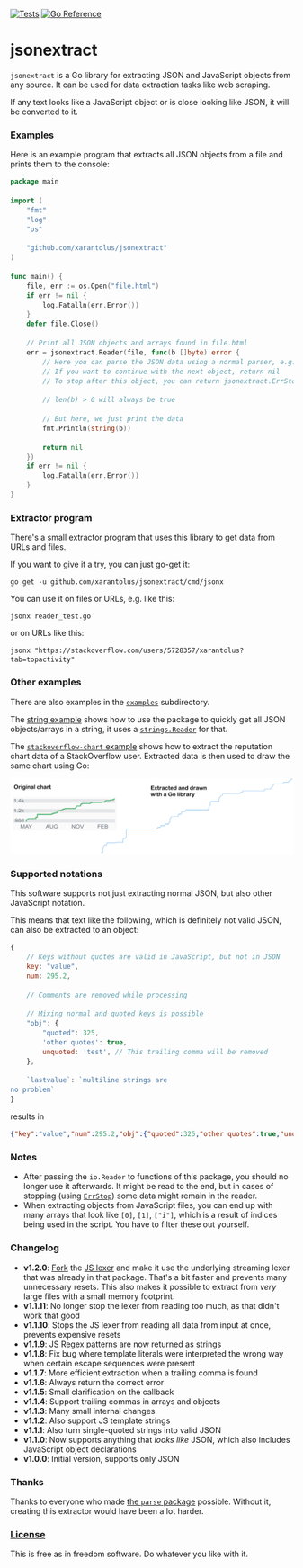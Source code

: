 [![Tests](https://github.com/xarantolus/jsonextract/workflows/Tests/badge.svg)](https://github.com/xarantolus/jsonextract/actions?query=workflow%3ATests) [![Go Reference](https://pkg.go.dev/badge/github.com/xarantolus/jsonextract.svg)](https://pkg.go.dev/github.com/xarantolus/jsonextract)
# jsonextract
`jsonextract` is a Go library for extracting JSON and JavaScript objects from any source. It can be used for data extraction tasks like web scraping.

If any text looks like a JavaScript object or is close looking like JSON, it will be converted to it.

### Examples
Here is an example program that extracts all JSON objects from a file and prints them to the console:

```go
package main

import (
	"fmt"
	"log"
	"os"

	"github.com/xarantolus/jsonextract"
)

func main() {
	file, err := os.Open("file.html")
	if err != nil {
		log.Fatalln(err.Error())
	}
	defer file.Close()

	// Print all JSON objects and arrays found in file.html
	err = jsonextract.Reader(file, func(b []byte) error {
		// Here you can parse the JSON data using a normal parser, e.g. from "encoding/json"
		// If you want to continue with the next object, return nil
		// To stop after this object, you can return jsonextract.ErrStop

		// len(b) > 0 will always be true

		// But here, we just print the data
		fmt.Println(string(b))

		return nil
	})
	if err != nil {
		log.Fatalln(err.Error())
	}
}
```

### Extractor program
There's a small extractor program that uses this library to get data from URLs and files.

If you want to give it a try, you can just go-get it:

    go get -u github.com/xarantolus/jsonextract/cmd/jsonx

You can use it on files or URLs, e.g. like this:

    jsonx reader_test.go

or on URLs like this:

    jsonx "https://stackoverflow.com/users/5728357/xarantolus?tab=topactivity"

### Other examples
There are also examples in the [`examples`](examples/) subdirectory.

The [string example](examples/string/main.go) shows how to use the package to quickly get all JSON objects/arrays in a string, it uses a [`strings.Reader`](https://pkg.go.dev/strings#NewReader) for that.

The [`stackoverflow-chart` example](examples/stackoverflow-chart/main.go) shows how to extract the reputation chart data of a StackOverflow user. Extracted data is then used to draw the same chart using Go:

![Comparing chart from StackOverflow and the scraped and drawn result](.github/img/comparison-stackoverflow.png)

### Supported notations
This software supports not just extracting normal JSON, but also other JavaScript notation.

This means that text like the following, which is definitely not valid JSON, can also be extracted to an object:

```js
{
	// Keys without quotes are valid in JavaScript, but not in JSON
	key: "value",
	num: 295.2,

	// Comments are removed while processing

	// Mixing normal and quoted keys is possible 
	"obj": {
		"quoted": 325,
		'other quotes': true,
		unquoted: 'test', // This trailing comma will be removed
	},

	`lastvalue`: `multiline strings are
no problem`
}
```

results in 

```json
{"key":"value","num":295.2,"obj":{"quoted":325,"other quotes":true,"unquoted":"test"},"lastvalue":"multiline strings are\nno problem"}
```


### Notes
* After passing the `io.Reader` to functions of this package, you should no longer use it afterwards. It might be read to the end, but in cases of stopping (using [`ErrStop`](https://pkg.go.dev/github.com/xarantolus/jsonextract#ErrStop)) some data might remain in the reader.
* When extracting objects from JavaScript files, you can end up with many arrays that look like `[0]`, `[1]`, `["i"]`, which is a result of indices being used in the script. You have to filter these out yourself.

### Changelog
* **v1.2.0**: [Fork](parsefork/) the [JS lexer](https://github.com/tdewolff/parse) and make it use the underlying streaming lexer that was already in that package. That's a bit faster and prevents many unnecessary resets. This also makes it possible to extract from *very* large files with a small memory footprint.
* **v1.1.11**: No longer stop the lexer from reading too much, as that didn't work that good
* **v1.1.10**: Stops the JS lexer from reading all data from input at once, prevents expensive resets
* **v1.1.9**: JS Regex patterns are now returned as strings
* **v1.1.8**: Fix bug where template literals were interpreted the wrong way when certain escape sequences were present
* **v1.1.7**: More efficient extraction when a trailing comma is found
* **v1.1.6**: Always return the correct error
* **v1.1.5**: Small clarification on the callback
* **v1.1.4**: Support trailing commas in arrays and objects
* **v1.1.3**: Many small internal changes
* **v1.1.2**: Also support JS template strings
* **v1.1.1**: Also turn single-quoted strings into valid JSON
* **v1.1.0**: Now supports anything that *looks like* JSON, which also includes JavaScript object declarations
* **v1.0.0**: Initial version, supports only JSON

### Thanks
Thanks to everyone who made [the `parse` package](https://github.com/tdewolff/parse) possible. Without it, creating this extractor would have been a lot harder.

### [License](LICENSE)
This is free as in freedom software. Do whatever you like with it.
